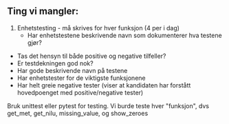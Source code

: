 ## Ting vi mangler:

1. Enhetstesting - må skrives for hver funksjon (4 per i dag)
    - Har enhetstestene beskrivende navn som dokumenterer hva testene gjør?
- Tas det hensyn til både positive og negative tilfeller?
- Er testdekningen god nok?
- Har gode beskrivende navn på testene
- Har enhetstester for de viktigste funksjonene
- Har helt greie negative tester (viser at kandidaten har forstått hovedpoenget med positive/negative tester)

Bruk unittest eller pytest for testing. Vi burde teste hver "funksjon", dvs get_met, get_nilu, missing_value, og show_zeroes